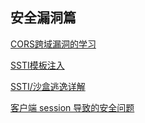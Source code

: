## 安全漏洞篇  

[CORS跨域漏洞的学习](https://www.freebuf.com/column/194652.html)  





[SSTI模板注入](https://www.jianshu.com/p/aef2ae0498df)  

[SSTI/沙盒逃逸详解](https://www.anquanke.com/post/id/188172)





[客户端 session 导致的安全问题](https://www.leavesongs.com/PENETRATION/client-session-security.html)  

